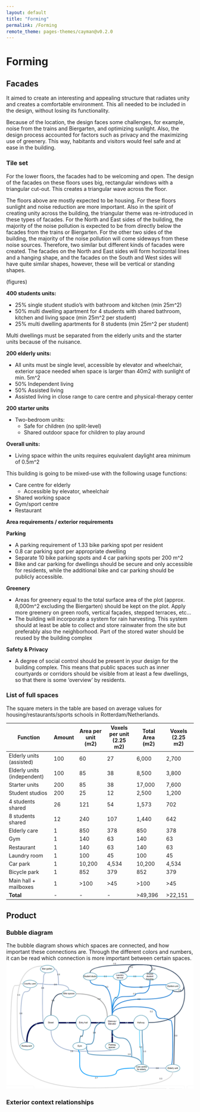 ```yaml
---
layout: default
title: "Forming"
permalink: /Forming
remote_theme: pages-themes/cayman@v0.2.0
---
```



# Forming 
## Facades

It aimed to create an interesting and appealing structure that radiates unity and creates a comfortable environment. 
This all needed to be included in the design, without losing  its functionality.

Because of the location, the design faces some challenges, for example, noise from the trains and Biergarten, and optimizing sunlight. 
Also, the design process accounted for factors such as privacy and the maximizing use of greenery. This way, habitants and visitors would feel safe and at ease in the building.

### Tile set
For the lower floors, the facades had to be welcoming and open. The design of the facades on these floors uses big, rectangular windows with a triangular cut-out. This creates a triangular wave across the floor.

The floors above are mostly expected to be housing. For these floors sunlight and noise reduction are more important. Also in the spirit of creating unity across the building, the triangular theme was re-introduced in these types of facades. For the North and East sides of the building, the majority of the noise pollution is expected to be from directly below the facades from the trains or Biergarten. For the other two sides of the building, the majority of the noise pollution will come sideways from these noise sources. Therefore, two similar but different kinds of facades were created. The facades on the North and East sides will form horizontal lines and a hanging shape, and the facades on the South and West sides will have quite similar shapes, however, these will be vertical or standing shapes.

(figures)







**400 students units:**

- 25% single student studio’s with bathroom and kitchen (min 25m^2)
- 50% multi dwelling apartment for 4 students with shared bathroom, kitchen and living space (min 25m^2 per student)
- 25% multi dwelling apartments for 8 students (min 25m^2 per student)

Multi dwellings must be separated from the elderly units and the starter units because of the nuisance.

**200 elderly units:**

- All units must be single level, accessible by elevator and wheelchair, exterior space needed when space is larger than 40m2 with sunlight of min. 5m^2
- 50% Independent living
- 50% Assisted living
- Assisted living in close range to care centre and physical-therapy center

**200 starter units**

- Two-bedroom units:
  - Safe for children (no split-level)
  - Shared outdoor space for children to play around

**Overall units:**

- Living space within the units requires equivalent daylight area minimum of 0.5m^2

This building is going to be mixed-use with the following usage functions:

- Care centre for elderly
  - Accessible by elevator, wheelchair
- Shared working space
- Gym/sport centre
- Restaurant

**Area requirements / exterior requirements**

**Parking**

- A parking requirement of 1.33 bike parking spot per resident
- 0.8 car parking spot per appropriate dwelling
- Separate 10 bike parking spots and 4 car parking spots per 200 m^2
- Bike and car parking for dwellings should be secure and only accessible for residents, while the additional bike and car parking should be publicly accessible.

**Greenery**

- Areas for greenery equal to the total surface area of the plot (approx. 8,000m^2 excluding the Biergarten) should be kept on the plot. Apply more greenery on green roofs, vertical façades, stepped terraces, etc...
- The building will incorporate a system for rain harvesting. This system should at least be able to collect and store rainwater from the site but preferably also the neighborhood. Part of the stored water should be reused by the building complex

**Safety & Privacy**

- A degree of social control should be present in your design for the building complex. This means that public spaces such as inner courtyards or corridors should be visible from at least a few dwellings, so that there is some ‘overview’ by residents.


### List of full spaces 
The square meters in the table are based on average values for housing/restaurants/sports schools in Rotterdam/Netherlands. 

| Function               | Amount | Area per unit (m2) | Voxels per unit (2.25 m2) | Total Area (m2) | Voxels (2.25 m2) |
|------------------------|--------|---------------------|----------------------------|------------------|------------------|
| Elderly units (assisted) | 100    | 60                  | 27                         | 6,000            | 2,700            |
| Elderly units (independent) | 100    | 85                  | 38                         | 8,500            | 3,800            |
| Starter units          | 200    | 85                  | 38                         | 17,000           | 7,600            |
| Student studios        | 200    | 25                  | 12                         | 2,500            | 1,200            |
| 4 students shared      | 26     | 121                 | 54                         | 1,573            | 702              |
| 8 students shared      | 12      | 240                 | 107                        | 1,440            | 642              |
| Elderly care           | 1      | 850                 | 378                        | 850              | 378              |
| Gym                    | 1      | 140                 | 63                         | 140              | 63               |
| Restaurant             | 1      | 140                 | 63                         | 140              | 63               |
| Laundry room             | 1      | 100                 | 45                         | 100              | 45               |
| Car park               | 1      | 10,200              | 4,534                      | 10,200           | 4,534            |
| Bicycle park           | 1      | 852                 | 379                        | 852              | 379              |
| Main hall + mailboxes  | 1      | >100                | >45                        | >100             | >45              |
| **Total**              | -      | -                   | -                          | >49,396          | >22,151          |

## Product

### Bubble diagram
The bubble diagram shows which spaces are connected, and how important these connections are. Through the different colors and numbers, it can be read which connection is more important between certain spaces. 
![Metro Diagram](metrodiagram.png)



### Exterior context relationships

 


